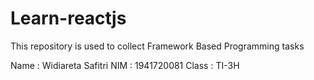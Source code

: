 # Learn-reactjs

This repository is used to collect Framework Based Programming tasks

Name  : Widiareta Safitri
NIM   : 1941720081
Class : TI-3H
